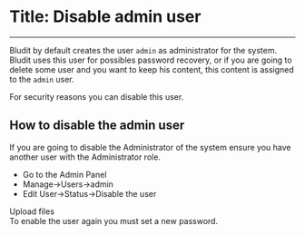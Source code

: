 # Title: Disable admin user
<!-- Position: 1 -->
---
Bludit by default creates the user `admin` as administrator for the system. Bludit uses this user for possibles password recovery, or if you are going to delete some user and you want to keep his content, this content is assigned to the `admin` user.

For security reasons you can disable this user.

## How to disable the admin user
If you are going to disable the Administrator of the system ensure you have another user with the Administrator role.

- Go to the Admin Panel
- Manage->Users->admin
- Edit User->Status->Disable the user

<div class="note">
<div class="title">Upload files</div>
To enable the user again you must set a new password.
</div>